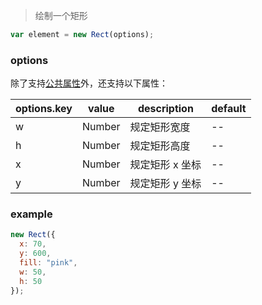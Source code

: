 > 绘制一个矩形

```js
var element = new Rect(options);
```

### options

除了支持[公共属性](../Element.md)外，还支持以下属性：

| options.key   | value  | description     | default |
| ------------- | ------ | --------------- | ------- |
| w             | Number | 规定矩形宽度    | --      |
| h             | Number | 规定矩形高度    | --      |
| x             | Number | 规定矩形 x 坐标 | --      |
| y             | Number | 规定矩形 y 坐标 | --      |

### example

```js
new Rect({
  x: 70,
  y: 600,
  fill: "pink",
  w: 50,
  h: 50
});
```
